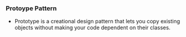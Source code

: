 ### Protoype Pattern
* Prototype is a creational design pattern that lets you copy existing objects without making your code dependent on their classes.